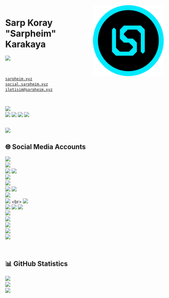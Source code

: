 <img align="right" width="225" src="assets/Sarpheim.png">

# Sarp Koray "Sarpheim" Karakaya
[<img src="https://readme-typing-svg.herokuapp.com?font=Rubik&weight=500&pause=1000&color=00EAFF&width=500&lines=...;...">](#)

<br>

<code>[sarpheim.xyz](https://www.sarpheim.xyz)</code>
<br>
<code>[social.sarpheim.xyz](https://social.sarpheim.xyz)</code>
<br>
<code>[iletisim@sarpheim.xyz](mailto:iletisim@sarpheim.xyz)</code>

<br>

[<img src="https://img.shields.io/twitch/status/sarpheim">](#)
<br>
[<img src="https://visitor-badge.laobi.icu/badge?page_id=Sarpheim.sarpheim">](#)
[<img src="https://img.shields.io/github/followers/Sarpheim">](#)
[<img src="https://img.shields.io/github/stars/Sarpheim">](#)
[<img src="https://img.shields.io/github/sponsors/Sarpheim">](#)

<br>

<img src="https://lanyard.cnrad.dev/api/391539062823059457">

<br>

## 🌐 Social Media Accounts

[<img height="28" src="https://img.shields.io/badge/Website-00EAFF?style=flat&logo=html5&logoColor=white">](https://discord.sarpheim.xyz)
<br>
[<img height="28" src="https://img.shields.io/badge/Discord Server-5865F2?style=flat&logo=discord&logoColor=white">](https://discord.sarpheim.xyz)
<br>
[<img height="28" src="https://img.shields.io/badge/Facebook Profile-1877F2?style=flat&logo=facebook&logoColor=white">](https://www.facebook.com/Sarpheim)
[<img height="28" src="https://img.shields.io/badge/Facebook Group-1877F2?style=flat&logo=facebook&logoColor=white">](https://www.facebook.com/SarpheimAilesi)
<br>
[<img height="28" src="https://img.shields.io/badge/GitHub Profile-181717?style=flat&logo=github&logoColor=white">](https://github.com/Sarpheim)
<br>
[<img height="28" src="https://img.shields.io/badge/Instagram Profile-E4405F?style=flat&logo=instagram&logoColor=white">](https://www.instagram.com/sarpheim/)
<br>
[<img height="28" src="https://img.shields.io/badge/Reddit Profile-FF4500?style=flat&logo=reddit&logoColor=white">](https://www.reddit.com/user/Sarpheim)
[<img height="28" src="https://img.shields.io/badge/Reddit Community-FF4500?style=flat&logo=reddit&logoColor=white">](https://www.reddit.com/r/SarpheimAilesi/)
<br>
[<img height="28" src="https://img.shields.io/badge/Snapchat Profile-FFFC00?style=flat&logo=snapchat&logoColor=black">](https://www.snapchat.com/add/sarpheim)
<br>
[<img height="28" src="https://img.shields.io/badge/SoundCloud Profile-FF5500?style=flat&logo=soundcloud&logoColor=white">]([https://open.spotify.com/user/sarpkoraykrky](https://soundcloud.com/sarpheim))
<br>
[<img height="28" src="https://img.shields.io/badge/Spotify Profile-1DB954?style=flat&logo=spotify&logoColor=white">](https://open.spotify.com/user/sarpkoraykrky)
<br>
[<img height="28" src="https://img.shields.io/badge/Steam Profile-000000?style=flat&logo=steam&logoColor=white">](https://steamcommunity.com/id/Sarpheim)
[<img height="28" src="https://img.shields.io/badge/Steam Group-000000?style=flat&logo=steam&logoColor=white">](https://steamcommunity.com/groups/SarpheimAilesi)
[<img height="28" src="https://img.shields.io/badge/Steam Gift-000000?style=flat&logo=steam&logoColor=white">](https://steamcommunity.com/tradeoffer/new/?partner=445951132&token=L_itFQjj)
<br>
[<img height="28" src="https://img.shields.io/badge/Threads Profile-242526?style=flat&logo=threads&logoColor=white">](https://www.threads.net/@sarpheim)
<br>
[<img height="28" src="https://img.shields.io/badge/Twitch Channel-9146FF?style=flat&logo=twitch&logoColor=white">](https://www.twitch.tv/Sarpheim)
<br>
[<img height="28" src="https://img.shields.io/badge/Twitter Profile-1DA1F2?style=flat&logo=twitter&logoColor=white">](https://twitter.com/Sarpheim)
<br>
[<img height="28" src="https://img.shields.io/badge/VSCO Profile-000000?style=flat&logo=vsco&logoColor=white">](https://vsco.co/sarpheim0/gallery)
<br>
[<img height="28" src="https://img.shields.io/badge/YouTube Channel-FF0000?style=flat&logo=youtube&logoColor=white">](https://youtube.com/c/Sarpheim?sub_confirmation=1)

<br>

## 📊 GitHub Statistics

[<img src="https://github-readme-stats.vercel.app/api/top-langs/?username=sarpheim&theme=github_dark&show_icons=true&layout=compact">](#)
<br>
[<img src="https://github-readme-stats.vercel.app/api?username=sarpheim&theme=github_dark&show_icons=true">](#)
<br>
[<img src="https://github-readme-streak-stats.herokuapp.com?user=sarpheim&theme=github-dark-blue">](#)
